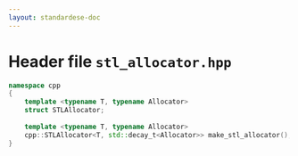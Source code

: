 ```yaml
---
layout: standardese-doc
---
```


# Header file `stl_allocator.hpp`

``` cpp
namespace cpp
{
    template <typename T, typename Allocator>
    struct STLAllocator;
    
    template <typename T, typename Allocator>
    cpp::STLAllocator<T, std::decay_t<Allocator>> make_stl_allocator();
}
```
